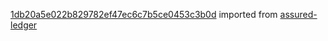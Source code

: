 [1db20a5e022b829782ef47ec6c7b5ce0453c3b0d](https://github.com/insolar/assured-ledger/commit/1db20a5e022b829782ef47ec6c7b5ce0453c3b0d) imported from [assured-ledger](https://github.com/insolar/assured-ledger)

